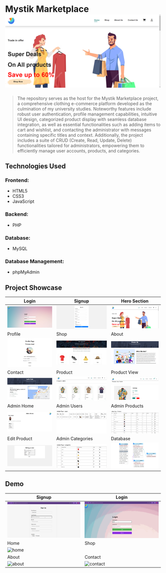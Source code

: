 # Mystik Marketplace ![hero](./readme%20showcase/pictures/hero-section.png)
> The repository serves as the host for the Mystik Marketplace project, a comprehensive clothing e-commerce platform developed as the culmination of my university studies. Noteworthy features include robust user authentication, profile management capabilities, intuitive UI design, categorized product display with seamless database integration, as well as essential functionalities such as adding items to cart and wishlist, and contacting the administrator with messages containing specific titles and context. Additionally, the project includes a suite of CRUD (Create, Read, Update, Delete) functionalities tailored for administrators, empowering them to efficiently manage user accounts, products, and categories.
## Technologies Used

### Frontend:
- HTML5
- CSS3
- JavaScript

### Backend:
- PHP

### Database:
- MySQL

### Database Management:
- phpMyAdmin

## Project Showcase

| Login  | Signup | Hero Section |
| ---| ---| ---|
| ![login](./readme%20showcase/pictures/login.png) | ![signup](./readme%20showcase/pictures/signup.png) | ![hero](./readme%20showcase/pictures/hero-section.png) |
| Profile | Shop| About|
| ![profile](./readme%20showcase/pictures/profile.png) | ![shop](./readme%20showcase/pictures/shop.png) | ![about](./readme%20showcase/pictures/About.png) |
| Contact | Product| Product View|
| ![contact](./readme%20showcase/pictures/contact.png) | ![product](./readme%20showcase/pictures/Product.png) | ![productview](./readme%20showcase/pictures/Productview.png) |
| Admin Home | Admin Users| Admin Products|
| ![adminhome](./readme%20showcase/pictures/adminhome.png) | ![adminusers](./readme%20showcase/pictures/adminusers.png) | ![adminproducts](./readme%20showcase/pictures/adminproduct.png) |
| Edit Product | Admin Categories| Database|
| ![edit product](./readme%20showcase/pictures/admineditproduct.png) | ![admincategories](./readme%20showcase/pictures/admincategories.png) | ![database](./readme%20showcase/pictures/database.png) |

## Demo
<!-- | Signup | Login |  Home |
| ---| ---| ---|
| ![signup](./readme%20showcase/demos/signup.gif) | ![login](./readme%20showcase/demos/login.gif) | ![home](./readme%20showcase/demos/Home.gif) |
| Shop | About | Contact|
| ![shop](./readme%20showcase/demos/Shop.gif) | ![about](./readme%20showcase/demos/About.gif) | ![contact](./readme%20showcase/demos/Contact.gif)|
| Shop | About | Contact|
| ![shop](./readme%20showcase/demos/Shop.gif) | ![about](./readme%20showcase/demos/About.gif) | ![contact](./readme%20showcase/demos/Contact.gif)| -->

| Signup | Login |
| ---| ---|
| ![signup](./readme%20showcase/demos/signup.gif) | ![login](./readme%20showcase/demos/login.gif) |
| Home | Shop |
|  ![home](./readme%20showcase/demos/Home.gif) | | ![shop](./readme%20showcase/demos/Shop.gif) | 
| About | Contact|
 ![about](./readme%20showcase/demos/About.gif) | ![contact](./readme%20showcase/demos/Contact.gif)|


